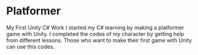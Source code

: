 # Platformer
My First Unity C# Work
I started my C# learning by making a platformer game with Unity. I completed the codes of my character by getting help from different lessons.
Those who want to make their first game with Unity can use this codes.
